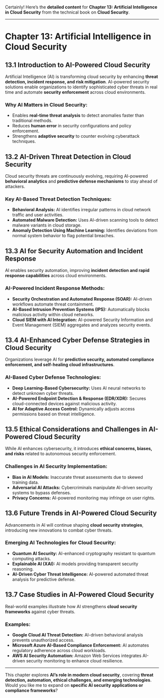 Certainly! Here’s the **detailed content** for **Chapter 13: Artificial Intelligence in Cloud Security** from the technical book on **Cloud Security**.

---

# **Chapter 13: Artificial Intelligence in Cloud Security**  

## **13.1 Introduction to AI-Powered Cloud Security**  
Artificial Intelligence (AI) is transforming cloud security by enhancing **threat detection, incident response, and risk mitigation**. AI-powered security solutions enable organizations to identify sophisticated cyber threats in real time and automate **security enforcement** across cloud environments.  

### **Why AI Matters in Cloud Security:**  
- Enables **real-time threat analysis** to detect anomalies faster than traditional methods.  
- Reduces **human error** in security configurations and policy enforcement.  
- Strengthens **adaptive security** to counter evolving cyberattack techniques.  

## **13.2 AI-Driven Threat Detection in Cloud Security**  
Cloud security threats are continuously evolving, requiring AI-powered **behavioral analytics** and **predictive defense mechanisms** to stay ahead of attackers.  

### **Key AI-Based Threat Detection Techniques:**  
- **Behavioral Analysis:** AI identifies irregular patterns in cloud network traffic and user activities.  
- **Automated Malware Detection:** Uses AI-driven scanning tools to detect malware variants in cloud storage.  
- **Anomaly Detection Using Machine Learning:** Identifies deviations from normal system behavior to flag potential breaches.  

## **13.3 AI for Security Automation and Incident Response**  
AI enables security automation, improving **incident detection and rapid response capabilities** across cloud environments.  

### **AI-Powered Incident Response Methods:**  
- **Security Orchestration and Automated Response (SOAR):** AI-driven workflows automate threat containment.  
- **AI-Based Intrusion Prevention Systems (IPS):** Automatically blocks malicious activity within cloud networks.  
- **Cloud SIEM with AI Integration:** AI-powered Security Information and Event Management (SIEM) aggregates and analyzes security events.  

## **13.4 AI-Enhanced Cyber Defense Strategies in Cloud Security**  
Organizations leverage AI for **predictive security, automated compliance enforcement, and self-healing cloud infrastructures**.  

### **AI-Based Cyber Defense Technologies:**  
- **Deep Learning-Based Cybersecurity:** Uses AI neural networks to detect unknown cyber threats.  
- **AI-Powered Endpoint Detection & Response (EDR/XDR):** Secures cloud-connected devices against malicious activity.  
- **AI for Adaptive Access Control:** Dynamically adjusts access permissions based on threat intelligence.  

## **13.5 Ethical Considerations and Challenges in AI-Powered Cloud Security**  
While AI enhances cybersecurity, it introduces **ethical concerns, biases, and risks** related to autonomous security enforcement.  

### **Challenges in AI Security Implementation:**  
- **Bias in AI Models:** Inaccurate threat assessments due to skewed training data.  
- **Adversarial AI Attacks:** Cybercriminals manipulate AI-driven security systems to bypass defenses.  
- **Privacy Concerns:** AI-powered monitoring may infringe on user rights.  

## **13.6 Future Trends in AI-Powered Cloud Security**  
Advancements in AI will continue shaping **cloud security strategies**, introducing new innovations to combat cyber threats.  

### **Emerging AI Technologies for Cloud Security:**  
- **Quantum AI Security:** AI-enhanced cryptography resistant to quantum computing attacks.  
- **Explainable AI (XAI):** AI models providing transparent security reasoning.  
- **AI-Driven Cyber Threat Intelligence:** AI-powered automated threat analysis for predictive defense.  

## **13.7 Case Studies in AI-Powered Cloud Security**  
Real-world examples illustrate how AI strengthens **cloud security frameworks** against cyber threats.  

### **Examples:**  
- **Google Cloud AI Threat Detection:** AI-driven behavioral analysis prevents unauthorized access.  
- **Microsoft Azure AI-Based Compliance Enforcement:** AI automates regulatory adherence across cloud workloads.  
- **AWS AI Security Automation:** Amazon Web Services integrates AI-driven security monitoring to enhance cloud resilience.  

---

This chapter explores **AI’s role in modern cloud security**, covering **threat detection, automation, ethical challenges, and emerging technologies**. Would you like me to expand on **specific AI security applications or compliance frameworks**?
